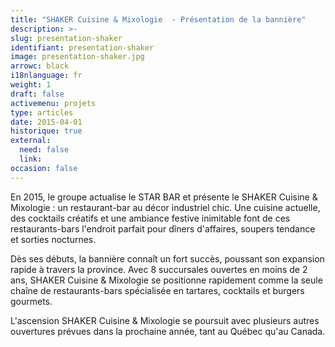 ```yaml
---
title: "SHAKER Cuisine & Mixologie  - Présentation de la bannière"
description: >-
slug: presentation-shaker
identifiant: presentation-shaker 
image: presentation-shaker.jpg
arrowc: black
i18nlanguage: fr
weight: 1
draft: false
activemenu: projets
type: articles
date: 2015-04-01
historique: true
external:
  need: false
  link:
occasion: false
---
```


En 2015, le groupe actualise le STAR BAR et présente le SHAKER Cuisine & Mixologie : un restaurant-bar au décor industriel chic. Une cuisine actuelle, des cocktails créatifs et une ambiance festive inimitable font de ces restaurants-bars l'endroit parfait pour dîners d'affaires, soupers tendance et sorties nocturnes. 

Dès ses débuts, la bannière connaît un fort succès, poussant son expansion rapide à travers la province. Avec 8 succursales ouvertes en moins de 2 ans, SHAKER Cuisine & Mixologie se positionne rapidement comme la seule chaîne de restaurants-bars spécialisée en tartares, cocktails et burgers gourmets. 

L'ascension SHAKER Cuisine & Mixologie se poursuit avec plusieurs autres ouvertures prévues dans la prochaine année, tant au Québec qu'au Canada. 
 
